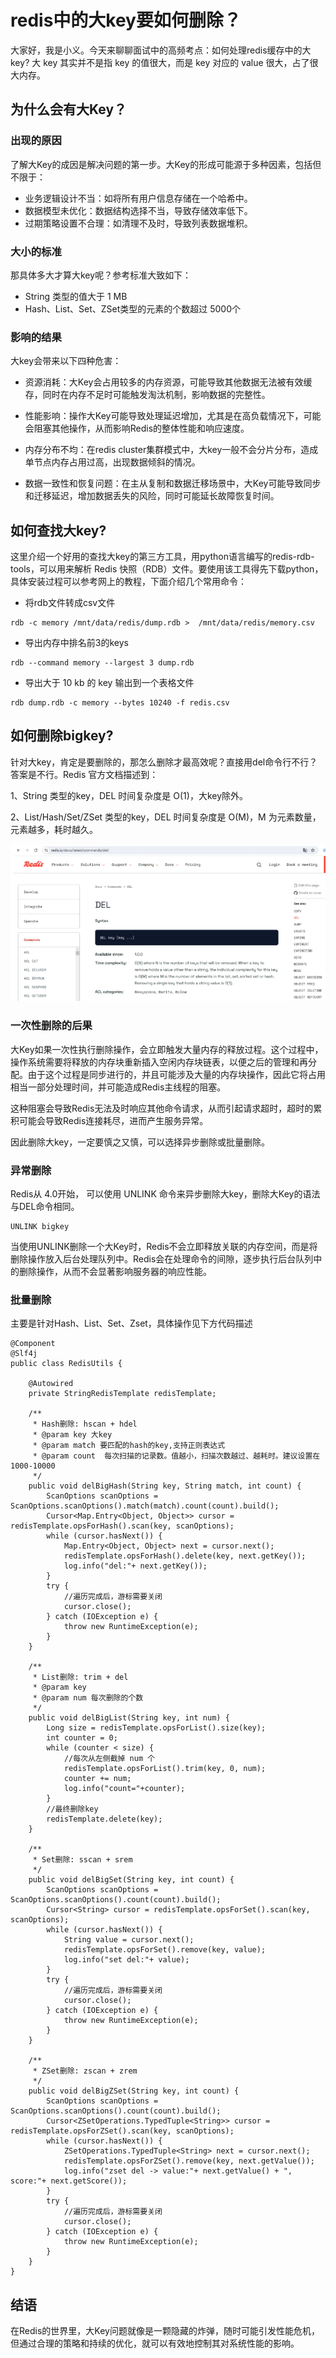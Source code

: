 # redis中的大key要如何删除？
大家好，我是小义。今天来聊聊面试中的高频考点：如何处理redis缓存中的大key? 大 key 其实并不是指 key 的值很大，而是 key 对应的 value 很大，占了很大内存。
## 为什么会有大Key？

### 出现的原因
了解大Key的成因是解决问题的第一步。大Key的形成可能源于多种因素，包括但不限于：

- 业务逻辑设计不当：如将所有用户信息存储在一个哈希中。
- 数据模型未优化：数据结构选择不当，导致存储效率低下。
- 过期策略设置不合理：如清理不及时，导致列表数据堆积。

###  大小的标准
那具体多大才算大key呢？参考标准大致如下：
- String 类型的值大于 1 MB
- Hash、List、Set、ZSet类型的元素的个数超过 5000个

### 影响的结果
大key会带来以下四种危害：
- 资源消耗：大Key会占用较多的内存资源，可能导致其他数据无法被有效缓存，同时在内存不足时可能触发淘汰机制，影响数据的完整性。

- 性能影响：操作大Key可能导致处理延迟增加，尤其是在高负载情况下，可能会阻塞其他操作，从而影响Redis的整体性能和响应速度。

- 内存分布不均：在redis cluster集群模式中，大key一般不会分片分布，造成单节点内存占用过高，出现数据倾斜的情况。

- 数据一致性和恢复问题：在主从复制和数据迁移场景中，大Key可能导致同步和迁移延迟，增加数据丢失的风险，同时可能延长故障恢复时间。

## 如何查找大key?

这里介绍一个好用的查找大key的第三方工具，用python语言编写的redis-rdb-tools，可以用来解析 Redis 快照（RDB）文件。要使用该工具得先下载python，具体安装过程可以参考网上的教程，下面介绍几个常用命令：

- 将rdb文件转成csv文件
```
rdb -c memory /mnt/data/redis/dump.rdb >  /mnt/data/redis/memory.csv   
```
- 导出内存中排名前3的keys
```
rdb --command memory --largest 3 dump.rdb
```
- 导出大于 10 kb 的  key  输出到一个表格文件
```
rdb dump.rdb -c memory --bytes 10240 -f redis.csv
```
## 如何删除bigkey?

针对大key，肯定是要删除的，那怎么删除才最高效呢？直接用del命令行不行？答案是不行。Redis 官方文档描述到：

1、String 类型的key，DEL 时间复杂度是 O(1)，大key除外。

2、List/Hash/Set/ZSet 类型的key，DEL 时间复杂度是 O(M)，M 为元素数量，元素越多，耗时越久。

![img.png](DEL.png)

### 一次性删除的后果

大Key如果一次性执行删除操作，会立即触发大量内存的释放过程。这个过程中，操作系统需要将释放的内存块重新插入空闲内存块链表，以便之后的管理和再分配。由于这个过程是同步进行的，并且可能涉及大量的内存块操作，因此它将占用相当一部分处理时间，并可能造成Redis主线程的阻塞。

这种阻塞会导致Redis无法及时响应其他命令请求，从而引起请求超时，超时的累积可能会导致Redis连接耗尽，进而产生服务异常。

因此删除大key，一定要慎之又慎，可以选择异步删除或批量删除。
### 异常删除
Redis从 4.0开始， 可以使用 UNLINK 命令来异步删除大key，删除大Key的语法与DEL命令相同。
```
UNLINK bigkey
```
当使用UNLINK删除一个大Key时，Redis不会立即释放关联的内存空间，而是将删除操作放入后台处理队列中。Redis会在处理命令的间隙，逐步执行后台队列中的删除操作，从而不会显著影响服务器的响应性能。

### 批量删除
主要是针对Hash、List、Set、Zset，具体操作见下方代码描述
```
@Component
@Slf4j
public class RedisUtils {

    @Autowired
    private StringRedisTemplate redisTemplate;

    /**
     * Hash删除: hscan + hdel
     * @param key 大key
     * @param match 要匹配的hash的key,支持正则表达式
     * @param count  每次扫描的记录数。值越小，扫描次数越过、越耗时。建议设置在1000-10000
     */
    public void delBigHash(String key, String match, int count) {
        ScanOptions scanOptions = ScanOptions.scanOptions().match(match).count(count).build();
        Cursor<Map.Entry<Object, Object>> cursor = redisTemplate.opsForHash().scan(key, scanOptions);
        while (cursor.hasNext()) {
            Map.Entry<Object, Object> next = cursor.next();
            redisTemplate.opsForHash().delete(key, next.getKey());
            log.info("del:"+ next.getKey());
        }
        try {
            //遍历完成后，游标需要关闭
            cursor.close();
        } catch (IOException e) {
            throw new RuntimeException(e);
        }
    }

    /**
     * List删除: trim + del
     * @param key
     * @param num 每次删除的个数
     */
    public void delBigList(String key, int num) {
        Long size = redisTemplate.opsForList().size(key);
        int counter = 0;
        while (counter < size) {
            //每次从左侧截掉 num 个
            redisTemplate.opsForList().trim(key, 0, num);
            counter += num;
            log.info("count="+counter);
        }
        //最终删除key
        redisTemplate.delete(key);
    }

    /**
     * Set删除: sscan + srem
     */
    public void delBigSet(String key, int count) {
        ScanOptions scanOptions = ScanOptions.scanOptions().count(count).build();
        Cursor<String> cursor = redisTemplate.opsForSet().scan(key, scanOptions);
        while (cursor.hasNext()) {
            String value = cursor.next();
            redisTemplate.opsForSet().remove(key, value);
            log.info("set del:"+ value);
        }
        try {
            //遍历完成后，游标需要关闭
            cursor.close();
        } catch (IOException e) {
            throw new RuntimeException(e);
        }
    }

    /**
     * ZSet删除: zscan + zrem
     */
    public void delBigZSet(String key, int count) {
        ScanOptions scanOptions = ScanOptions.scanOptions().count(count).build();
        Cursor<ZSetOperations.TypedTuple<String>> cursor = redisTemplate.opsForZSet().scan(key, scanOptions);
        while (cursor.hasNext()) {
            ZSetOperations.TypedTuple<String> next = cursor.next();
            redisTemplate.opsForZSet().remove(key, next.getValue());
            log.info("zset del -> value:"+ next.getValue() + ", score:"+ next.getScore());
        }
        try {
            //遍历完成后，游标需要关闭
            cursor.close();
        } catch (IOException e) {
            throw new RuntimeException(e);
        }
    }
}
```

## 结语
在Redis的世界里，大Key问题就像是一颗隐藏的炸弹，随时可能引发性能危机，但通过合理的策略和持续的优化，就可以有效地控制其对系统性能的影响。